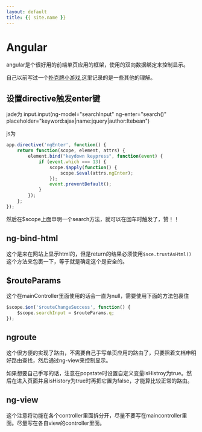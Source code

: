 ```yaml
---
layout: default
title: {{ site.name }}
---
```

# Angular
angular是个很好用的前端单页应用的框架，使用的双向数据绑定来控制显示。

自己以前写过一个[扑克牌小游戏](https://github.com/panyifei/angular-poker),这里记录的是一些其他的理解。

## 设置directive触发enter键
jade为
        input.input(ng-model="searchInput" ng-enter="search()" placeholder="keyword:ajax|name:jquery|author:ltebean")

js为

```javascript
app.directive('ngEnter', function() {
	return function(scope, element, attrs) {
		element.bind("keydown keypress", function(event) {
			if (event.which === 13) {
				scope.$apply(function() {
					scope.$eval(attrs.ngEnter);
				});
				event.preventDefault();
			}
		});
	};
});
```

然后在$scope上面申明一个search方法，就可以在回车时触发了，赞！！

## ng-bind-html
这个是来在网站上显示html的，但是return的结果必须使用`$sce.trustAsHtml()`这个方法来包裹一下，等于就是确定这个是安全的。

## $routeParams
这个在mainController里面使用的话会一直为null，需要使用下面的方法包裹住

```javascript
$scope.$on('$routeChangeSuccess', function() {
    $scope.searchInput = $routeParams.q;
});
```

## ngroute
这个很方便的实现了路由，不需要自己手写单页应用的路由了，只要照着文档申明好路由查找，然后通过ng-view来控制显示。

如果想要自己手写的话，注意在popstate时设置自定义变量isHistroy为true。然后在进入页面并且isHistory为true时再把它置为false，才能算比较正常的路由。

## ng-view
这个注意将功能在各个controller里面拆分开，尽量不要写在maincontroller里面。尽量写在各自view的controller里面。
